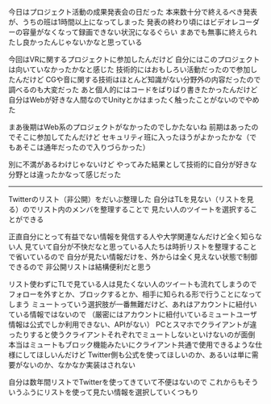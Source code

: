 今日はプロジェクト活動の成果発表会の日だった
本来数十分で終えるべき発表が、うちの班は1時間以上になってしまった
発表の終わり頃にはビデオレコーダーの容量がなくなって録画できない状況になるぐらい
まあでも無事に終えられたし良かったんじゃないかなと思っている

今回はVRに関するプロジェクトに参加したんだけど
自分にはこのプロジェクトは向いていなかったかなと感じた
技術的にはおもしろい活動だったので参加したんだけど
CGや音に関する技術はほとんど知識がない分野外の内容だったので調べるのも大変だった
あと個人的にはコードをばりばり書きたかったんだけど
自分はWebが好きな人間なのでUnityとかはまったく触ったことがないのでやめた

まあ後期はWeb系のプロジェクトがなかったのでしかたないね
前期はあったのでそこに参加してたんだけど
セキュリティ班に入ったほうがよかったかな（でもあそこは通年だったので入りづらかった）

別に不満があるわけじゃないけど
やってみた結果として技術的に自分が好きな分野とは違ったかなって感じだった

***

Twitterのリスト（非公開）をだいぶ整理した
自分はTLを見ない（リストを見る）のでリスト内のメンバを整理することで
見たい人のツイートを選択することができる

正直自分にとって有益でない情報を発信する人や大学関連なんだけど全く知らない人
見ていて自分が不快だなと思っている人たちは時折リストを整理することで省いているので
自分が見たい情報だけを、外からは全く見えない状態で制御できるので
非公開リストは結構便利だと思う

リスト使わずにTLで見ている人は見たくない人のツイートも流れてしまうので
フォローを外すとか、ブロックするとか、相手に知られる形で行うことになってしまう
ミュートっていう選択肢が一番無難だけど、あれはアカウントに紐付いている情報ではないので
（厳密にはアカウントに紐付いているミュートユーザ情報は公式でしか利用できない、APIがない）
PCとスマホでクライアントが違ったりすると使うクライアントそれぞれでミュートしないといけないのが面倒
本当はミュートもブロック機能みたいにクライアント共通で使用できるような仕様にしてほしいんだけど
Twitter側も公式を使ってほしいのか、あるいは単に需要がないのか、なかなか実装はされない

自分は数年間リストでTwitterを使ってきていて不便はないので
これからもそういうふうにリストを使って見たい情報を選択していくつもり

